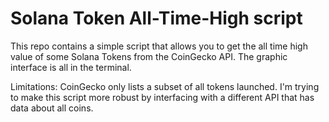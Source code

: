 # Solana Token All-Time-High script

This repo contains a simple script that allows you to get the all time high value of some Solana Tokens from the CoinGecko API. The graphic interface is all in the terminal. 

Limitations: CoinGecko only lists a subset of all tokens launched. I'm trying to make this script more robust by interfacing with a different API that has data about all coins.

